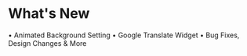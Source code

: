 # What's New
• Animated Background Setting
• Google Translate Widget
• Bug Fixes, Design Changes & More
